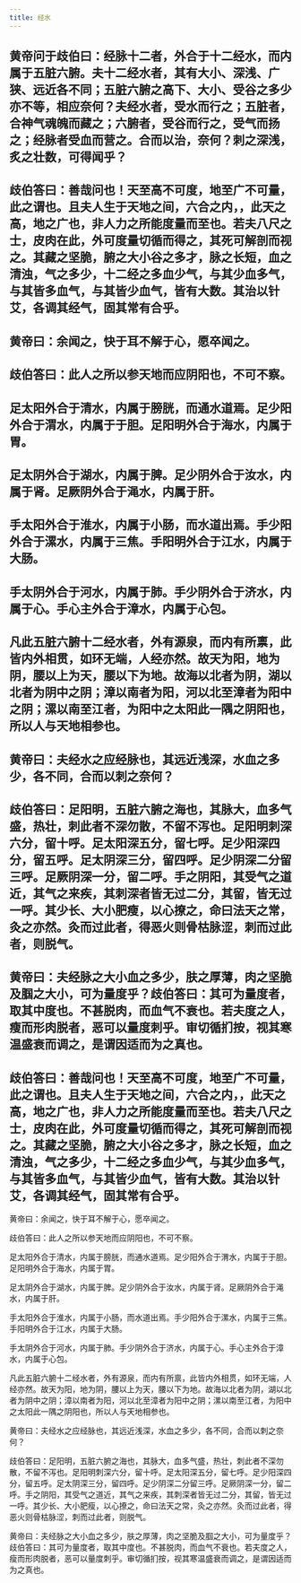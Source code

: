 ```yaml
---
title: 经水
---
```


## 黄帝问于歧伯曰：经脉十二者，外合于十二经水，而内属于五脏六腑。夫十二经水者，其有大小、深浅、广狭、远近各不同；五脏六腑之高下、大小、受谷之多少亦不等，相应奈何？夫经水者，受水而行之；五脏者，合神气魂魄而藏之；六腑者，受谷而行之，受气而扬之；经脉者受血而营之。合而以治，奈何？刺之深浅，炙之壮数，可得闻乎？
## 歧伯答曰：善哉问也！天至高不可度，地至广不可量，此之谓也。且夫人生于天地之间，六合之内，，此天之高，地之广也，非人力之所能度量而至也。若夫八尺之士，皮肉在此，外可度量切循而得之，其死可解剖而视之。其藏之坚脆，腑之大小谷之多才，脉之长短，血之清浊，气之多少，十二经之多血少气，与其少血多气，与其皆多血气，与其皆少血气，皆有大数。其治以针艾，各调其经气，固其常有合乎。
## 黄帝曰：余闻之，快于耳不解于心，愿卒闻之。
## 歧伯答曰：此人之所以参天地而应阴阳也，不可不察。
## 足太阳外合于清水，内属于膀胱，而通水道焉。足少阳外合于渭水，内属于于胆。足阳明外合于海水，内属于胃。
## 足太阴外合于湖水，内属于脾。足少阴外合于汝水，内属于肾。足厥阴外合于渑水，内属于肝。
## 手太阳外合于淮水，内属于小肠，而水道出焉。手少阳外合于漯水，内属于三焦。手阳明外合于江水，内属于大肠。
## 手太阴外合于河水，内属于肺。手少阴外合于济水，内属于心。手心主外合于漳水，内属于心包。
## 凡此五脏六腑十二经水者，外有源泉，而内有所禀，此皆内外相贯，如环无端，人经亦然。故天为阳，地为阴，腰以上为天，腰以下为地。故海以北者为阴，湖以北者为阴中之阴；漳以南者为阳，河以北至漳者为阳中之阴；漯以南至江者，为阳中之太阳此一隅之阴阳也，所以人与天地相参也。
## 黄帝曰：夫经水之应经脉也，其远近浅深，水血之多少，各不同，合而以刺之奈何？
## 歧伯答曰：足阳明，五脏六腑之海也，其脉大，血多气盛，热壮，刺此者不深勿散，不留不泻也。足阳明刺深六分，留十呼。足太阳深五分，留七呼。足少阳深四分，留五呼。足太阴深三分，留四呼。足少阴深二分留三呼。足厥阴深一分，留二呼。手之阴阳，其受气之道近，其气之来疾，其刺深者皆无过二分，其留，皆无过一呼。其少长、大小肥瘦，以心撩之，命曰法天之常，灸之亦然。灸而过此者，得恶火则骨枯脉涩，刺而过此者，则脱气。
## 黄帝曰：夫经脉之大小血之多少，肤之厚薄，肉之坚脆及腘之大小，可为量度乎？歧伯答曰：其可为量度者，取其中度也。不甚脱肉，而血气不衰也。若夫度之人，瘦而形肉脱者，恶可以量度刺乎。审切循扪按，视其寒温盛衰而调之，是谓因适而为之真也。
## 歧伯答曰：善哉问也！天至高不可度，地至广不可量，此之谓也。且夫人生于天地之间，六合之内，，此天之高，地之广也，非人力之所能度量而至也。若夫八尺之士，皮肉在此，外可度量切循而得之，其死可解剖而视之。其藏之坚脆，腑之大小谷之多才，脉之长短，血之清浊，气之多少，十二经之多血少气，与其少血多气，与其皆多血气，与其皆少血气，皆有大数。其治以针艾，各调其经气，固其常有合乎。

黄帝曰：余闻之，快于耳不解于心，愿卒闻之。

歧伯答曰：此人之所以参天地而应阴阳也，不可不察。

足太阳外合于清水，内属于膀胱，而通水道焉。足少阳外合于渭水，内属于于胆。足阳明外合于海水，内属于胃。

足太阴外合于湖水，内属于脾。足少阴外合于汝水，内属于肾。足厥阴外合于渑水，内属于肝。

手太阳外合于淮水，内属于小肠，而水道出焉。手少阳外合于漯水，内属于三焦。手阳明外合于江水，内属于大肠。

手太阴外合于河水，内属于肺。手少阴外合于济水，内属于心。手心主外合于漳水，内属于心包。

凡此五脏六腑十二经水者，外有源泉，而内有所禀，此皆内外相贯，如环无端，人经亦然。故天为阳，地为阴，腰以上为天，腰以下为地。故海以北者为阴，湖以北者为阴中之阴；漳以南者为阳，河以北至漳者为阳中之阴；漯以南至江者，为阳中之太阳此一隅之阴阳也，所以人与天地相参也。

黄帝曰：夫经水之应经脉也，其远近浅深，水血之多少，各不同，合而以刺之奈何？

歧伯答曰：足阳明，五脏六腑之海也，其脉大，血多气盛，热壮，刺此者不深勿散，不留不泻也。足阳明刺深六分，留十呼。足太阳深五分，留七呼。足少阳深四分，留五呼。足太阴深三分，留四呼。足少阴深二分留三呼。足厥阴深一分，留二呼。手之阴阳，其受气之道近，其气之来疾，其刺深者皆无过二分，其留，皆无过一呼。其少长、大小肥瘦，以心撩之，命曰法天之常，灸之亦然。灸而过此者，得恶火则骨枯脉涩，刺而过此者，则脱气。

黄帝曰：夫经脉之大小血之多少，肤之厚薄，肉之坚脆及腘之大小，可为量度乎？歧伯答曰：其可为量度者，取其中度也。不甚脱肉，而血气不衰也。若夫度之人，瘦而形肉脱者，恶可以量度刺乎。审切循扪按，视其寒温盛衰而调之，是谓因适而为之真也。